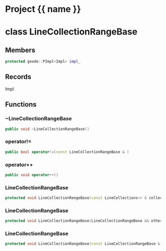 <script setup>
import {useRoute} from 'vitepress'
const {path} = useRoute()
const tokens = path.split('/')
const words = tokens[2].split('-');
for (let i = 0; i < words.length; i++) {
    words[i] = words[i].charAt(0).toUpperCase() + words[i].slice(1);
    words[i] = words[i].replace('geode', 'Geode')
}
const name = words.join('-');
</script>
# Project {{ name }}

# class LineCollectionRangeBase


## Members

```cpp
protected geode::PImpl<Impl> impl_

```



## Records

Impl



## Functions

### ~LineCollectionRangeBase

```cpp
public void ~LineCollectionRangeBase()
```


### operator!=

```cpp
public bool operator!=(const LineCollectionRangeBase & )
```


### operator++

```cpp
public void operator++()
```


### LineCollectionRangeBase

```cpp
protected void LineCollectionRangeBase(const LineCollections<> & collections)
```


### LineCollectionRangeBase

```cpp
protected void LineCollectionRangeBase(LineCollectionRangeBase && other)
```


### LineCollectionRangeBase

```cpp
protected void LineCollectionRangeBase(const LineCollectionRangeBase & other)
```





